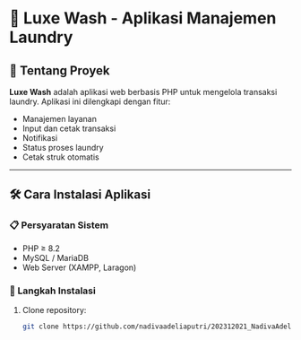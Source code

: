 # 🧼 Luxe Wash - Aplikasi Manajemen Laundry

## 📌 Tentang Proyek

**Luxe Wash** adalah aplikasi web berbasis PHP untuk mengelola transaksi laundry. Aplikasi ini dilengkapi dengan fitur:
- Manajemen layanan
- Input dan cetak transaksi
- Notifikasi
- Status proses laundry
- Cetak struk otomatis

---
## 🛠️ Cara Instalasi Aplikasi

### 📋 Persyaratan Sistem
- PHP ≥ 8.2
- MySQL / MariaDB
- Web Server (XAMPP, Laragon)

### 🔧 Langkah Instalasi
1. Clone repository:
   ```bash
   git clone https://github.com/nadivaadeliaputri/202312021_NadivaAdeliaPutri_PROJECT_UAS_Pemograman_Web.git
